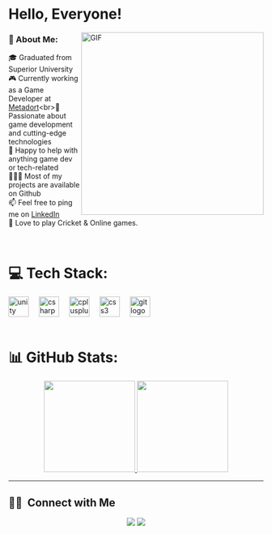 # Hello, Everyone!

<img align="right" alt="GIF" src="https://raw.githubusercontent.com/abhisheknaiidu/abhisheknaiidu/master/code.gif" width="360px"/>
  


### 💫 About Me:
🎓 Graduated from Superior University<br>🎮 Currently working as a Game Developer at [Metadort]([www.linkedin.com/in/zeeshan92322](https://www.linkedin.com/company/metadort/mycompany/))<br>🚀 Passionate about game development and cutting-edge technologies<br>💬 Happy to help with anything game dev or tech-related<br>👨🏻‍💻 Most of my projects are available on Github<br>📫 Feel free to ping me on [LinkedIn](www.linkedin.com/in/zeeshan92322)<br>🔭 Love to play Cricket & Online games.


<br>

# 💻 Tech Stack:
<div align="left">
  <img src="https://cdn.jsdelivr.net/gh/devicons/devicon/icons/unity/unity-original.svg" height="40" alt="unity logo"  />
  <img width="12" />
  <img src="https://cdn.jsdelivr.net/gh/devicons/devicon/icons/csharp/csharp-original.svg" height="40" alt="csharp logo"  />
  <img width="12" />
  <img src="https://cdn.jsdelivr.net/gh/devicons/devicon/icons/cplusplus/cplusplus-original.svg" height="40" alt="cplusplus logo"  />
  <img width="12" />
  <img src="https://cdn.jsdelivr.net/gh/devicons/devicon/icons/css3/css3-original.svg" height="40" alt="css3 logo"  />
  <img width="12" />
  <img src="https://cdn.jsdelivr.net/gh/devicons/devicon/icons/git/git-original.svg" height="40" alt="git logo"  />
</div>
<br>

# 📊 GitHub Stats:
<p align="center">
<a href="https://github.com/Ahmad-Zeeshan-Ramzan">
  <img height="180em" src="https://github-readme-stats-eight-theta.vercel.app/api?username=Ahmad-Zeeshan-Ramzan&show_icons=true&theme=algolia&include_all_commits=true&count_private=true"/>
  <img height="180em" src="https://github-readme-stats-eight-theta.vercel.app/api/top-langs/?username=Ahmad-Zeeshan-Ramzan&layout=compact&langs_count=15&theme=algolia"/>
</a>
</p>

---
## 🤝🏻 &nbsp;Connect with Me
<p align="center">
<a href="https://www.linkedin.com/in/zeeshan92322"><img src="https://img.shields.io/badge/-Ahmad%20Zeeshan-0077B5?style=flat&logo=Linkedin&logoColor=white"/></a>
<a href="mailto:zesshan92322@gmail.com"><img src="https://img.shields.io/badge/-zesshan92322@gmail.com-D14836?style=flat&logo=Gmail&logoColor=white"/></a>
</p>
